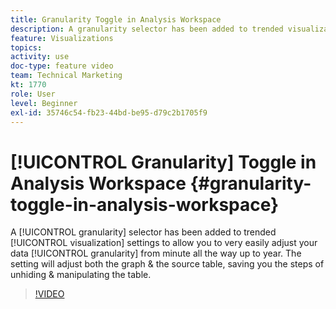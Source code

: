 ```yaml
---
title: Granularity Toggle in Analysis Workspace
description: A granularity selector has been added to trended visualization settings to allow you to very easily adjust your data granularity from minute all the way up to year. The setting will adjust both the graph and the source table, saving you the steps of unhiding and manipulating the table.
feature: Visualizations
topics: 
activity: use
doc-type: feature video
team: Technical Marketing
kt: 1770
role: User
level: Beginner
exl-id: 35746c54-fb23-44bd-be95-d79c2b1705f9
---
```

# [!UICONTROL Granularity] Toggle in Analysis Workspace {#granularity-toggle-in-analysis-workspace}

A [!UICONTROL granularity] selector has been added to trended [!UICONTROL visualization] settings to allow you to very easily adjust your data [!UICONTROL granularity] from minute all the way up to year. The setting will adjust both the graph & the source table, saving you the steps of unhiding & manipulating the table.

>[!VIDEO](https://video.tv.adobe.com/v/23548/?quality=12)
